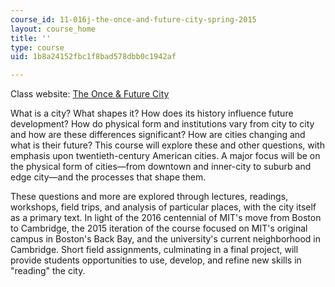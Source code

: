 ```yaml
---
course_id: 11-016j-the-once-and-future-city-spring-2015
layout: course_home
title: ''
type: course
uid: 1b8a24152fbc1f8bad578dbb0c1942af

---
```

Class website: [The Once & Future City](http://web.mit.edu/thecity)

What is a city? What shapes it? How does its history influence future development? How do physical form and institutions vary from city to city and how are these differences significant? How are cities changing and what is their future? This course will explore these and other questions, with emphasis upon twentieth-century American cities. A major focus will be on the physical form of cities—from downtown and inner-city to suburb and edge city—and the processes that shape them.

These questions and more are explored through lectures, readings, workshops, field trips, and analysis of particular places, with the city itself as a primary text. In light of the 2016 centennial of MIT's move from Boston to Cambridge, the 2015 iteration of the course focused on MIT's original campus in Boston's Back Bay, and the university's current neighborhood in Cambridge. Short field assignments, culminating in a final project, will provide students opportunities to use, develop, and refine new skills in "reading" the city.
